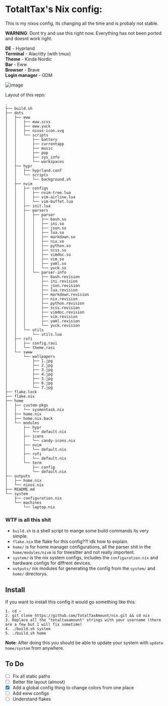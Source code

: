 # TotaltTax's Nix config:

This is my nixos config, its changing all the time and is probaly not stable.

**WARNING**: Dont try and use this right now. Everything has not been ported and doesnt work right.

**DE** - Hyprland\
**Terminal** - Alacritty (with tmux)\
**Theme** - Kinda Nordic\
**Bar** - Eww\
**Browser** - Brave\
**Login manager** - GDM

![image](https://github.com/TotalTaxAmount/nix/assets/64336456/0ce3764e-be0e-475a-8135-241fa65dd665)

Layout of this repo:

```
.
├── build.sh
├── dots
│   ├── eww
│   │   ├── eww.scss
│   │   ├── eww.yuck
│   │   ├── nixos-icon.svg
│   │   └── scripts
│   │       ├── battery
│   │       ├── currentapp
│   │       ├── music
│   │       ├── pop
│   │       ├── sys_info
│   │       └── workspaces
│   ├── hypr
│   │   ├── hyprland.conf
│   │   └── scripts
│   │       └── background.sh
│   ├── nvim
│   │   ├── configs
│   │   │   ├── nvim-tree.lua
│   │   │   ├── vim-airline.lua
│   │   │   └── vim-buffet.lua
│   │   ├── init.lua
│   │   ├── parsers
│   │   │   ├── parser
│   │   │   │   ├── bash.so
│   │   │   │   ├── ini.so
│   │   │   │   ├── json.so
│   │   │   │   ├── lua.so
│   │   │   │   ├── markdown.so
│   │   │   │   ├── nix.so
│   │   │   │   ├── python.so
│   │   │   │   ├── scss.so
│   │   │   │   ├── vimdoc.so
│   │   │   │   ├── vim.so
│   │   │   │   ├── yaml.so
│   │   │   │   └── yuck.so
│   │   │   └── parser-info
│   │   │       ├── bash.revision
│   │   │       ├── ini.revision
│   │   │       ├── json.revision
│   │   │       ├── lua.revision
│   │   │       ├── markdown.revision
│   │   │       ├── nix.revision
│   │   │       ├── python.revision
│   │   │       ├── scss.revision
│   │   │       ├── vimdoc.revision
│   │   │       ├── vim.revision
│   │   │       ├── yaml.revision
│   │   │       └── yuck.revision
│   │   └── utils
│   │       └── utils.lua
│   ├── rofi
│   │   ├── config.rasi
│   │   └── theme.rasi
│   └── swww
│       └── wallpapers
│           ├── 1.jpg
│           ├── 2.jpg
│           ├── 3.jpg
│           ├── 4.jpg
│           ├── 5.jpg
│           ├── 6.jpg
│           └── 7.jpg
├── flake.lock
├── flake.nix
├── home
│   ├── custom-pkgs
│   │   └── sysmontask.nix
│   ├── home.nix
│   ├── home.nix.back
│   └── modules
│       ├── hypr
│       │   └── default.nix
│       ├── icons
│       │   └── candy-icons.nix
│       ├── nvim
│       │   └── default.nix
│       ├── rofi
│       │   └── default.nix
│       └── term
│           ├── config
│           └── default.nix
├── outputs
│   ├── home.nix
│   └── nixos.nix
├── README.md
└── system
    ├── configuration.nix
    └── machines
        └── laptop.nix
```
### WTF is all this shit
- `build.sh` is a shell script to mange some build commands its very simple.
- `flake.nix` the flake for this config??! idk how to explain.
- `home/` is for home manager configurations, all the parser shit in the `home/modules/nivm` is for treesitter and not really importent.
- `system/` is the nix system configs, includes the `configuration.nix` and hardware configs for diffrent devices.
- `outputs/` nix modules for generating the config from the `system/` and `home/` directorys.

## Install
If you want to install this config it would go something like this:
```
1. cd ~
2. git clone https://github.com/TotalTaxAmount/nix.git && cd nix
3. Replace all the "totaltaxamount" strings with your username (there are a few but I will fix sometime)
4. ./build.sh system
5. ./build.sh home
```

**Note**: After doing this you should be able to update your system with `update home/system` from anywhere.

## To Do
- [ ] Fix all static paths
- [ ] Better file layout (almost)
- [x] Add a global config thing to change colors from one place
- [ ] Add eww configs
- [ ] Understand flakes